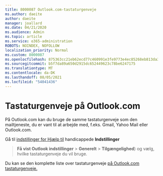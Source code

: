 ```yaml
---
title: 8000087 Outlook.com-tastaturgenveje
ms.author: daeite
author: daeite
manager: joallard
ms.date: 04/21/2020
ms.audience: Admin
ms.topic: article
ms.service: o365-administration
ROBOTS: NOINDEX, NOFOLLOW
localization_priority: Normal
ms.custom: 8000087
ms.openlocfilehash: 875363cc21eb62ecd77c460991e3fe9773e4ec85268eb813da3dbd13bb6bb079
ms.sourcegitcommit: b5f7da89a650d2915dc652449623c78be6247175
ms.translationtype: MT
ms.contentlocale: da-DK
ms.lasthandoff: 08/05/2021
ms.locfileid: "54041436"
---
```

# <a name="keyboard-shortcuts-in-outlookcom"></a>Tastaturgenveje på Outlook.com

På Outlook.com kan du bruge de samme tastaturgenveje som den mailtjeneste, du er vant til at arbejde med, f.eks. Gmail, Yahoo Mail eller Outlook.com.

Gå til [indstillinger for Hjælp til](https://go.microsoft.com/fwlink/?linkid=2080840) handicappede **Indstillinger** 
 > **Få vist Outlook indstillinger**  >  **Generelt**  >  **Tilgængelighed**) og vælg, hvilke tastaturgenveje du vil bruge.

Du kan se den komplette liste over tastaturgenveje [på Outlook.com tastaturgenveje.](https://support.microsoft.com/topic/keyboard-shortcuts-for-outlook-3cdeb221-7ae5-4c1d-8c1d-9e63216c1efd)